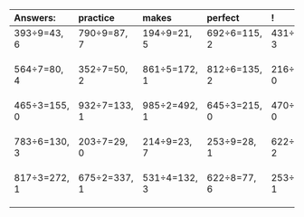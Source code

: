 | Answers: | practice | makes | perfect | ! |
| :--- | :--- | :--- | :--- | :--- |
| 393÷9=43, 6 | 790÷9=87, 7 | 194÷9=21, 5 | 692÷6=115, 2 | 431÷4=107, 3 | 
|   |   |   |   |   | 
|   |   |   |   |   | 
|   |   |   |   |   | 
| 564÷7=80, 4 | 352÷7=50, 2 | 861÷5=172, 1 | 812÷6=135, 2 | 216÷9=24, 0 | 
|   |   |   |   |   | 
|   |   |   |   |   | 
|   |   |   |   |   | 
| 465÷3=155, 0 | 932÷7=133, 1 | 985÷2=492, 1 | 645÷3=215, 0 | 470÷5=94, 0 | 
|   |   |   |   |   | 
|   |   |   |   |   | 
|   |   |   |   |   | 
| 783÷6=130, 3 | 203÷7=29, 0 | 214÷9=23, 7 | 253÷9=28, 1 | 622÷4=155, 2 | 
|   |   |   |   |   | 
|   |   |   |   |   | 
|   |   |   |   |   | 
| 817÷3=272, 1 | 675÷2=337, 1 | 531÷4=132, 3 | 622÷8=77, 6 | 253÷3=84, 1 | 
|   |   |   |   |   | 
|   |   |   |   |   | 
|   |   |   |   |   | 
